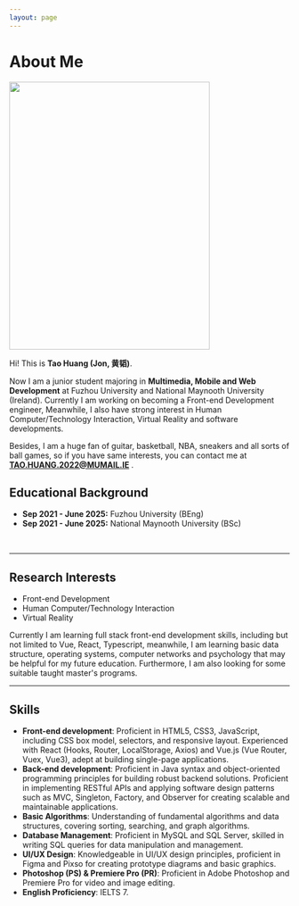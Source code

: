 ```yaml
---
layout: page
---
```


# About Me

<img src="https://Deboo08.github.io/证件照.jpg" class="floatpic" width="360" height="480">

Hi! This is **Tao Huang (Jon, 黄韬)**.

Now I am a junior student majoring in **Multimedia, Mobile and Web Development** at Fuzhou University and National Maynooth University (Ireland). Currently I am working on becoming a Front-end Development engineer, Meanwhile, I also have strong interest in Human Computer/Technology Interaction, Virtual Reality and software developments. 

Besides, I am a huge fan of guitar, basketball, NBA, sneakers and all sorts of ball games, so if you have same interests, you can contact me at **TAO.HUANG.2022@MUMAIL.IE** .


## Educational Background

- **Sep 2021 - June 2025:** Fuzhou University (BEng)
- **Sep 2021 - June 2025:** National Maynooth University (BSc)
<br>

---

## Research Interests

- Front-end Development
- Human Computer/Technology Interaction
- Virtual Reality

Currently I am learning full stack front-end development skills, including but not limited to Vue, React, Typescript, meanwhile, I am learning basic data structure, operating systems, computer networks and psychology that may be helpful for my future education. Furthermore, I am also looking for some suitable taught master's programs.
<br>

---

## Skills
- **Front-end development**: Proficient in HTML5, CSS3, JavaScript, including CSS box model, selectors, and responsive layout. Experienced with React (Hooks, Router, LocalStorage, Axios) and Vue.js (Vue Router, Vuex, Vue3), adept at building single-page applications.
- **Back-end development**: Proficient in Java syntax and object-oriented programming principles for building robust backend solutions. Proficient in implementing RESTful APIs and applying software design patterns such as MVC, Singleton, Factory, and Observer for creating scalable and maintainable applications.
- **Basic Algorithms**: Understanding of fundamental algorithms and data structures, covering sorting, searching, and graph algorithms.
- **Database Management**: Proficient in MySQL and SQL Server, skilled in writing SQL queries for data manipulation and management.
- **UI/UX Design**: Knowledgeable in UI/UX design principles, proficient in Figma and Pixso for creating prototype diagrams and basic graphics.
- **Photoshop (PS) & Premiere Pro (PR)**: Proficient in Adobe Photoshop and Premiere Pro for video and image editing.
- **English Proficiency**: IELTS 7.